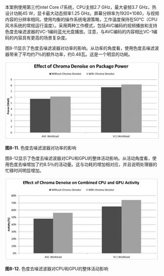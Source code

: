 本案例使用第三代Intel Core i7系统，CPU主频2.7 GHz，最大睿频3.7 GHz，热设计功耗45 W，显卡最大动态频率1.25 GHz。屏幕分辨率为1920×1080，与视频内容的分辨率相同。使用均衡的操作系统电源策略，工作温度保持在50°C（CPU风冷系统的常规运行温度）。采用两种工作模式，包括AVC编码的视频播放和支持色度去噪滤波器的VC-1编码蓝光光盘播放。注意，与AVC编码的内容相比VC-1编码的内容具有更高的场景复杂度。

图8-11显示了色度去噪滤波器对功率的影响。从功率的角度看，使用色度去噪滤波器带来了平均约7％的额外功率，约0.48瓦。这是一个明显的功耗。

![](../images/8_11.png)

**图8-11.** 色度去噪滤波器对功率的影响

图8-12显示了色度去噪滤波器对CPU和GPU的整体活动影响。从活动角度看，使用色度去噪增加了约8.5％的活动量。这与功耗的增加相对应，并且说明处理器的忙碌时间明显增加。

![](../images/8_12.png)

**图8-12.** 色度去噪滤波器对CPU和GPU的整体活动影响
